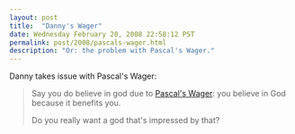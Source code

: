 ```yaml
---
layout: post
title:  "Danny's Wager"
date: Wednesday February 20, 2008 22:58:12 PST
permalink: post/2008/pascals-wager.html
description: "Or: the problem with Pascal's Wager."
---
```


Danny takes issue with Pascal's Wager:

> Say you do believe in god due to [Pascal's Wager](https://en.wikipedia.org/wiki/Pascal%27s_Wager): you believe in God because it benefits you.
> 
> Do you really want a god that's impressed by that?
